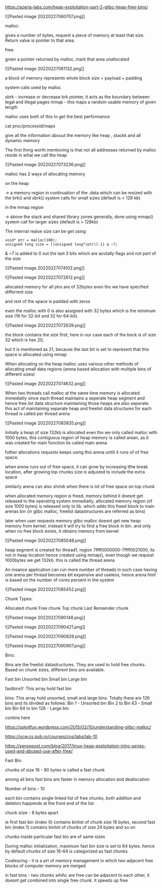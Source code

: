 https://azeria-labs.com/heap-exploitation-part-2-glibc-heap-free-bins/


![[Pasted image 20220227060707.png]]

malloc:

gives a  number of bytes, request a piece of memory at least that size. Return value is pointer to that area.

free:

given a pointer returned by malloc, mark that area unallocated

![[Pasted image 20220227061132.png]]

a block of memory represents whole block size + payload + padding

system calls used by malloc

sbrk - increase or decrease brk pointer, it acts as the boundary between legal and illegal pages
mmap - this maps a random usable memory of given length

malloc uses both of this to get the best performance

cat proc/processid/maps

give all the information abouut the memory like heap , stackk and all dynamic memory 

The first thing worth mentioning is that not all addresses returned by malloc reside in what we call the heap

![[Pasted image 20220227073236.png]]

malloc has 2 ways of allocating memory

on the heap 

-> a memory region in continuation of the .data which can be resized with the brk() and sbrk() system calls for small sizes (default is < 128 kb)

in the mmap region

-> above the stack and shared library zones generally, done using mmap() system call for larger sizes (default is > 128kb)

The internal realse size can be get using 

```
void* ptr = malloc(100);
unsigned long size = ((unsigned long*)ptr)[-1] & ~7;
```

& ~7 is added to 0 out the last 3 bits which are acutally flags and not part of the size

![[Pasted image 20220227074102.png]]

![[Pasted image 20220227072612.png]]


allocated memory for all ptrs are of 32bytes even tho we have specified differrent size

and rest of the space is padded with zeros

even the malloc with 0 is also assigned with 32 bytes which is the minimum size (16 for 32-bit and 32 for 64-bit).

![[Pasted image 20220227072639.png]]

the block contains the size first, here in our case each of the bock is of size 32 which is hex 20, 

but it is mentioned as 21, because the last bit is set to represent that this space is allocated using mmap

When allocating on the heap malloc uses various other methods of allocating small data regions (arena based allocation with multiple bins of different sizes)

![[Pasted image 20220227074632.png]]

When two threads call malloc at the same time memory is allocated immediatly since each thread maintains a seperate heap segment and hence free list data structure maintaining those heaps are also seperate. this act of maintaining separate heap and freelist data structures for each thread is called per thread arena


![[Pasted image 20220227083835.png]]

Initially a heap of size 132kb is allocated even tho we only called malloc with 1000 bytes, this contiguous region of heap memory is called arean, as it was created for main function its called main arena.

futher allocations requests keeps using this arena untill it runs of of free space.

when arena runs out of free space, it can grow by increasing tthe break location, after growing top chunks size is adjusted to include the extra space

similarly arena can also shrink when there is lot of free space on top chunk

when allocated memory region is freed, memory behind it doesnt get released to the operating system immediatly. allocated memory region (of size 1000 bytes) is released only to lib. which adds this freed block to main arenas bin (in glibc malloc, freelist datastructures are referred as bins)

later when user requests memory glibc malloc doesnt get new heap memory from kernel, instead it will try to find a free block in bin. and only when no free block exists, it obtains memory from kernel

![[Pasted image 20220227085048.png]]

heap segment is created for thread1, region 7ffff0000000-7ffff0021000, its not in heap location hence created using mmap(), even though we request 1000bytes we get 132kb. this is called the thread arena

An insance application can run more number of threads in such case having one arena per thread becomes bit expensive and useless, hence arena limit is based on the number of cores persent in the system

![[Pasted image 20220227085452.png]]

Chunk Types:

Allocated chunk
Free chunk
Top chunk
Last Remainder chunk

![[Pasted image 20220227090148.png]]

![[Pasted image 20220227090421.png]]

![[Pasted image 20220227090828.png]]

![[Pasted image 20220227090907.png]]

Bins:

Bins are the freelist datastructures. They are used to hold free chunks. Based on chunk sizes, different bins are available.

Fast bin
Unsorted bin
Small bin
Large bin

fastbinsY: This array hold fast bin

bins: This array hold unsorted, small and large bins. Totally there are 126 bins and its divided as follows:
	Bin 1 - Unsorted bin
	Bin 2 to Bin 63 - Small bin
	Bin 64 to bin 126 - Large bin


contine here

https://sploitfun.wordpress.com/2015/02/10/understanding-glibc-malloc/

https://ocw.cs.pub.ro/courses/cns/labs/lab-10

https://sensepost.com/blog/2017/linux-heap-exploitation-intro-series-used-and-abused-use-after-free/

Fast Bin:

chunks of size 16 - 80 bytes is called a fast chunk

among all bins fast bins are faster in memory allocation and deallocation

Number of bins - 10

each bin contains single linked list of free chunks, both addition and deletion happends at the front end of the list

chuck siize - 8 bytes apart

ie first fast bin (index 0) contains binlist of chunk size 16 bytes, second fast bin (index 1) contains binlist of chunks of size 24 bytes and so on

chunks inside particular fast bin are of same sizes

During malloc initialization, maximum fast bin size is set to 64 bytes. hence by default chunks of size 16-64 is categorized as fast chunks

Coalescing - it is a prt of memory management in which two adjacent free blocks of computer memory are merged

in fast bins - two chunks whihc are free can be adjacent to each other, it doesnt get combined into single free chunk. it speeds up free

